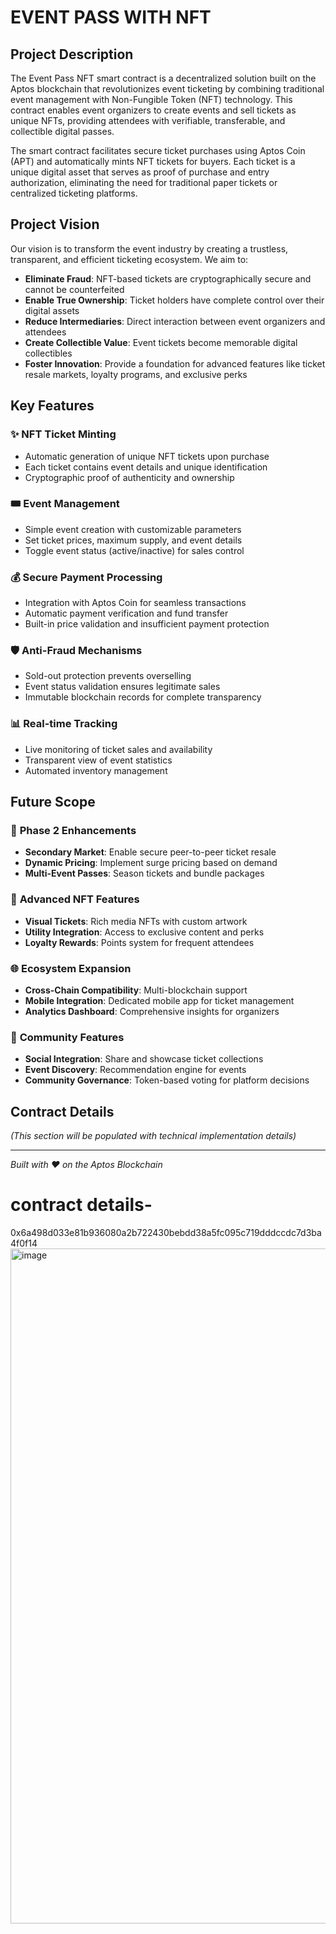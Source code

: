 # EVENT PASS WITH NFT

## Project Description

The Event Pass NFT smart contract is a decentralized solution built on the Aptos blockchain that revolutionizes event ticketing by combining traditional event management with Non-Fungible Token (NFT) technology. This contract enables event organizers to create events and sell tickets as unique NFTs, providing attendees with verifiable, transferable, and collectible digital passes.

The smart contract facilitates secure ticket purchases using Aptos Coin (APT) and automatically mints NFT tickets for buyers. Each ticket is a unique digital asset that serves as proof of purchase and entry authorization, eliminating the need for traditional paper tickets or centralized ticketing platforms.

## Project Vision

Our vision is to transform the event industry by creating a trustless, transparent, and efficient ticketing ecosystem. We aim to:

- **Eliminate Fraud**: NFT-based tickets are cryptographically secure and cannot be counterfeited
- **Enable True Ownership**: Ticket holders have complete control over their digital assets
- **Reduce Intermediaries**: Direct interaction between event organizers and attendees
- **Create Collectible Value**: Event tickets become memorable digital collectibles
- **Foster Innovation**: Provide a foundation for advanced features like ticket resale markets, loyalty programs, and exclusive perks

## Key Features

### ✨ **NFT Ticket Minting**
- Automatic generation of unique NFT tickets upon purchase
- Each ticket contains event details and unique identification
- Cryptographic proof of authenticity and ownership

### 🎟️ **Event Management**
- Simple event creation with customizable parameters
- Set ticket prices, maximum supply, and event details
- Toggle event status (active/inactive) for sales control

### 💰 **Secure Payment Processing**
- Integration with Aptos Coin for seamless transactions
- Automatic payment verification and fund transfer
- Built-in price validation and insufficient payment protection

### 🛡️ **Anti-Fraud Mechanisms**
- Sold-out protection prevents overselling
- Event status validation ensures legitimate sales
- Immutable blockchain records for complete transparency

### 📊 **Real-time Tracking**
- Live monitoring of ticket sales and availability
- Transparent view of event statistics
- Automated inventory management

## Future Scope

### 🚀 **Phase 2 Enhancements**
- **Secondary Market**: Enable secure peer-to-peer ticket resale
- **Dynamic Pricing**: Implement surge pricing based on demand
- **Multi-Event Passes**: Season tickets and bundle packages

### 🎨 **Advanced NFT Features**
- **Visual Tickets**: Rich media NFTs with custom artwork
- **Utility Integration**: Access to exclusive content and perks
- **Loyalty Rewards**: Points system for frequent attendees

### 🌐 **Ecosystem Expansion**
- **Cross-Chain Compatibility**: Multi-blockchain support
- **Mobile Integration**: Dedicated mobile app for ticket management
- **Analytics Dashboard**: Comprehensive insights for organizers

### 🤝 **Community Features**
- **Social Integration**: Share and showcase ticket collections
- **Event Discovery**: Recommendation engine for events
- **Community Governance**: Token-based voting for platform decisions

## Contract Details
*(This section will be populated with technical implementation details)*

---

*Built with ❤️ on the Aptos Blockchain*

# contract details-
0x6a498d033e81b936080a2b722430bebdd38a5fc095c719dddccdc7d3ba4f0f14
<img width="1920" height="1080" alt="image" src="https://github.com/user-attachments/assets/f06d1f1a-3cf5-4d3e-a16e-3c5b964696e7" />
